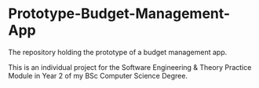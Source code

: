 # Prototype-Budget-Management-App
The repository holding the prototype of a budget management app.

This is an individual project for the Software Engineering & Theory Practice Module in Year 2 of my BSc Computer Science Degree.
